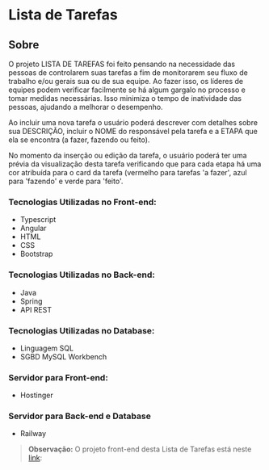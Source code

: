 # Lista de Tarefas

## Sobre

O projeto LISTA DE TAREFAS foi feito pensando na necessidade das pessoas de controlarem suas tarefas a fim de monitorarem seu fluxo de trabalho e/ou gerais sua ou de sua equipe. Ao fazer isso, os líderes de equipes podem verificar facilmente se há algum gargalo no processo e tomar medidas necessárias. Isso minimiza o tempo de inatividade das pessoas, ajudando a melhorar o desempenho.

Ao incluir uma nova tarefa o usuário poderá descrever com detalhes sobre sua DESCRIÇÃO, incluir o NOME do responsável pela tarefa e a ETAPA que ela se encontra (a fazer, fazendo ou feito).

No momento da inserção ou edição da tarefa, o usuário poderá ter uma prévia da visualização desta tarefa verificando que para cada etapa há uma cor atribuída para o card da tarefa (vermelho para tarefas 'a fazer', azul para 'fazendo' e verde para 'feito'.

### Tecnologias Utilizadas no Front-end:

- Typescript
- Angular
- HTML
- CSS
- Bootstrap

### Tecnologias Utilizadas no Back-end:

- Java
- Spring
- API REST

### Tecnologias Utilizadas no Database:

- Linguagem SQL
- SGBD MySQL Workbench

### Servidor para Front-end:

- Hostinger

### Servidor para Back-end e Database

- Railway

> **Observação:** O projeto front-end desta Lista de Tarefas está neste [link](https://github.com/ricardoalves21/Portfolio-Lista-Tarefas-Front): 
